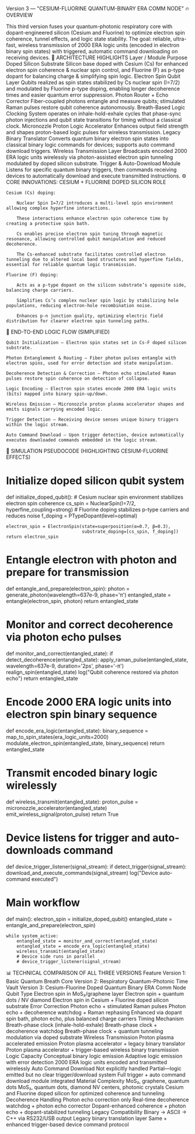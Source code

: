 Version 3 — "CESIUM-FLUORINE QUANTUM-BINARY ERA COMM NODE"
🔥 OVERVIEW

This third version fuses your quantum-photonic respiratory core with dopant-engineered silicon (Cesium and Fluorine) to optimize electron spin coherence, tunnel effects, and logic state stability. The goal: reliable, ultra-fast, wireless transmission of 2000 ERA logic units (encoded in electron binary spin states) with triggered, automatic command downloading on receiving devices.
🧬 ARCHITECTURE HIGHLIGHTS
Layer / Module	Purpose
Doped Silicon Substrate	Silicon base doped with Cesium (Cs) for enhanced electron spin coherence & nuclear spin control, and Fluorine (F) as p-type dopant for balancing charge & simplifying spin logic.
Electron Spin Qubit Layer	Qubits realized as spin states stabilized by Cs nuclear spin (I=7/2) and modulated by Fluorine p-type doping, enabling longer decoherence times and easier quantum error suppression.
Photon Router + Echo Corrector	Fiber-coupled photons entangle and measure qubits; stimulated Raman pulses restore qubit coherence autonomously.
Breath-Based Logic Clocking	System operates on inhale-hold-exhale cycles that phase-sync photon injections and qubit state transitions for timing without a classical clock.
Micronozzle Proton Logic Accelerator	Enhances output field strength and shapes proton-based logic pulses for wireless transmission.
Legacy Binary Translator	Converts quantum binary electron spin states into classical binary logic commands for devices; supports auto command download triggers.
Wireless Transmission Layer	Broadcasts encoded 2000 ERA logic units wirelessly via photon-assisted electron spin tunneling modulated by doped silicon substrate.
Trigger & Auto-Download Module	Listens for specific quantum binary triggers, then commands receiving devices to automatically download and execute transmitted instructions.
⚙️ CORE INNOVATIONS: CESIUM + FLUORINE DOPED SILICON ROLE

    Cesium (Cs) doping:

        Nuclear Spin I=7/2 introduces a multi-level spin environment allowing complex hyperfine interactions.

        These interactions enhance electron spin coherence time by creating a protective spin bath.

        Cs enables precise electron spin tuning through magnetic resonance, allowing controlled qubit manipulation and reduced decoherence.

        The Cs-enhanced substrate facilitates controlled electron tunneling due to altered local band structures and hyperfine fields, essential for reliable quantum logic transmission.

    Fluorine (F) doping:

        Acts as a p-type dopant on the silicon substrate’s opposite side, balancing charge carriers.

        Simplifies Cs’s complex nuclear spin logic by stabilizing hole populations, reducing electron-hole recombination noise.

        Enhances p-n junction quality, optimizing electric field distribution for clearer electron spin tunneling paths.

🔄 END-TO-END LOGIC FLOW (SIMPLIFIED)

    Qubit Initialization — Electron spin states set in Cs-F doped silicon substrate.

    Photon Entanglement & Routing — Fiber photon pulses entangle with electron spins, used for error detection and state manipulation.

    Decoherence Detection & Correction — Photon echo stimulated Raman pulses restore spin coherence on detection of collapse.

    Logic Encoding — Electron spin states encode 2000 ERA logic units (bits) mapped into binary spin-up/down.

    Wireless Emission — Micronozzle proton plasma accelerator shapes and emits signals carrying encoded logic.

    Trigger Detection — Receiving device senses unique binary triggers within the logic stream.

    Auto Command Download — Upon trigger detection, device automatically executes downloaded commands embedded in the logic stream.

🔧 SIMULATION PSEUDOCODE (HIGHLIGHTING CESIUM-FLUORINE EFFECTS)

# Initialize doped silicon qubit system
def initialize_doped_qubit():
    # Cesium nuclear spin environment stabilizes electron spin coherence
    cs_spin = NuclearSpin(I=7/2, hyperfine_coupling=strong)
    # Fluorine doping stabilizes p-type carriers and reduces noise
    f_doping = PTypeDopant(level=optimal)
    
    electron_spin = ElectronSpin(state=superposition(α=0.7, β=0.3),
                                 substrate_doping=[cs_spin, f_doping])
    return electron_spin

# Entangle electron with photon and prepare for transmission
def entangle_and_prepare(electron_spin):
    photon = generate_photon(wavelength=637e-9, phase='π')
    entangled_state = entangle(electron_spin, photon)
    return entangled_state

# Monitor and correct decoherence via photon echo pulses
def monitor_and_correct(entangled_state):
    if detect_decoherence(entangled_state):
        apply_raman_pulse(entangled_state, wavelength=637e-9, duration='2ps', phase='-π')
        realign_spin(entangled_state)
        log("Qubit coherence restored via photon echo")
    return entangled_state

# Encode 2000 ERA logic units into electron spin binary sequence
def encode_era_logic(entangled_state):
    binary_sequence = map_to_spin_states(era_logic_units=2000)
    modulate_electron_spin(entangled_state, binary_sequence)
    return entangled_state

# Transmit encoded binary logic wirelessly
def wireless_transmit(entangled_state):
    proton_pulse = micronozzle_accelerator(entangled_state)
    emit_wireless_signal(proton_pulse)
    return True

# Device listens for trigger and auto-downloads command
def device_trigger_listener(signal_stream):
    if detect_trigger(signal_stream):
        download_and_execute_commands(signal_stream)
        log("Device auto-command executed")

# Main workflow
def main():
    electron_spin = initialize_doped_qubit()
    entangled_state = entangle_and_prepare(electron_spin)
    
    while system_active:
        entangled_state = monitor_and_correct(entangled_state)
        entangled_state = encode_era_logic(entangled_state)
        wireless_transmit(entangled_state)
        # Device side runs in parallel
        # device_trigger_listener(signal_stream)  

📊 TECHNICAL COMPARISON OF ALL THREE VERSIONS
Feature	Version 1: Basic Quantum Breath Core	Version 2: Respiratory Quantum-Photonic Time Vault	Version 3: Cesium-Fluorine Doped Quantum Binary ERA Comm Node
Qubit Type	Electron spin in MoS₂/graphene layer	Electron spin + quantum dots / NV diamond	Electron spin in Cesium + Fluorine doped silicon substrate
Error Correction	Photon echo + stimulated Raman pulses	Photon echo + decoherence watchdog + Raman rephasing	Enhanced via dopant spin bath, photon echo, plus balanced charge carriers
Timing Mechanism	Breath-phase clock (inhale-hold-exhale)	Breath-phase clock + decoherence watchdog	Breath-phase clock + quantum tunneling modulation via doped substrate
Wireless Transmission	Proton plasma accelerated emission	Proton plasma accelerator + legacy binary translator	Proton plasma accelerator + trigger-based wireless binary transmission
Logic Capacity	Conceptual binary logic emission	Adaptive logic emission with error detection	2000 ERA logic units encoded and transmitted wirelessly
Auto Command Download	Not explicitly handled	Partial—logic emitted but no clear trigger/download system	Full trigger + auto command download module integrated
Material Complexity	MoS₂, graphene, quantum dots	MoS₂, quantum dots, diamond NV centers, photonic crystals	Cesium and Fluorine doped silicon for optimized coherence and tunneling
Decoherence Handling	Photon echo correction only	Real-time decoherence watchdog + photon echo corrector	Dopant-enhanced coherence + photon echo + dopant-stabilized tunneling
Legacy Compatibility	Binary → ASCII → C++ via RS232/USB output	Legacy binary translation layer	Same + enhanced trigger-based device command protocol
